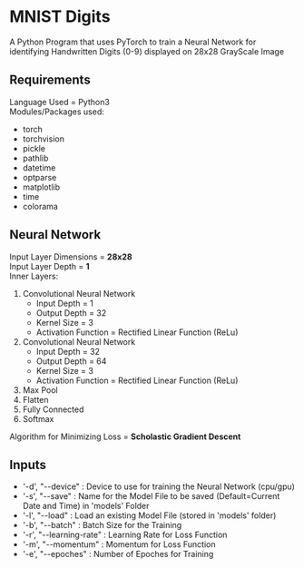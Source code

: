 # MNIST Digits
A Python Program that uses PyTorch to train a Neural Network for identifying Handwritten Digits (0-9) displayed on 28x28 GrayScale Image

## Requirements
Language Used = Python3<br />
Modules/Packages used:
* torch
* torchvision
* pickle
* pathlib
* datetime
* optparse
* matplotlib
* time
* colorama

## Neural Network
Input Layer Dimensions = **28x28**<br />
Input Layer Depth = **1**<br />
Inner Layers:
1. Convolutional Neural Network
    * Input Depth  = 1
    * Output Depth = 32
    * Kernel Size  = 3
    * Activation Function = Rectified Linear Function (ReLu)
2. Convolutional Neural Network
    * Input Depth  = 32
    * Output Depth = 64
    * Kernel Size  = 3
    * Activation Function = Rectified Linear Function (ReLu)
3. Max Pool
4. Flatten
5. Fully Connected
6. Softmax
<!-- -->
Algorithm for Minimizing Loss = **Scholastic Gradient Descent**

## Inputs
* '-d', "--device" : Device to use for training the Neural Network (cpu/gpu)
* '-s', "--save" : Name for the Model File to be saved (Default=Current Date and Time) in 'models' Folder
* '-l', "--load" : Load an existing Model File (stored in 'models' folder)
* '-b', "--batch" : Batch Size for the Training
* '-r', "--learning-rate" : Learning Rate for Loss Function
* '-m', "--momentum" : Momentum for Loss Function
* '-e', "--epoches" : Number of Epoches for Training